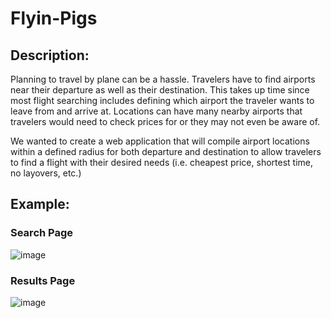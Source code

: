 # Flyin-Pigs
## Description:
Planning to travel by plane can be a hassle. Travelers have to find airports near their departure as well as their destination. This takes up time since most flight searching includes defining which airport the traveler wants to leave from and arrive at. Locations can have many nearby airports that travelers would need to check prices for or they may not even be aware of. 

We wanted to create a web application that will compile airport locations within a defined radius for both departure and destination to allow travelers to find a flight with their desired needs (i.e. cheapest price, shortest time, no layovers, etc.)

## Example:
### Search Page
![image](https://user-images.githubusercontent.com/54675786/208287985-bc13fd22-97ef-410b-8907-9d8b05b32ec2.png)

### Results Page
![image](https://user-images.githubusercontent.com/54675786/208288032-7dcdd328-0bd3-4c23-b7cf-556c0ecbad1a.png)
